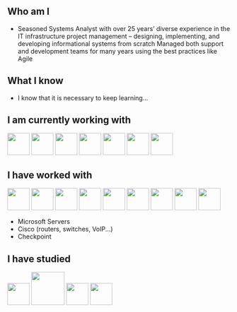 ## Who am I

* Seasoned Systems Analyst with over 25 years’ diverse experience in the IT infrastructure project management – designing, implementing, and developing informational systems from scratch
Managed both support and development teams for many years using the best practices like Agile

## What I know

* I know that it is necessary to keep learning...

## I am currently working with

<img src="https://cdn.jsdelivr.net/gh/devicons/devicon@latest/icons/python/python-original-wordmark.svg" width="50px" /> <img src="https://cdn.jsdelivr.net/gh/devicons/devicon@latest/icons/javascript/javascript-plain.svg" width="50px" /> <img src="https://cdn.jsdelivr.net/gh/devicons/devicon@latest/icons/postgresql/postgresql-original-wordmark.svg" width="50px" /> <img src="https://cdn.jsdelivr.net/gh/devicons/devicon@latest/icons/scikitlearn/scikitlearn-original.svg" width="50px" /> <img src="https://cdn.jsdelivr.net/gh/devicons/devicon@latest/icons/pandas/pandas-original-wordmark.svg" width="50px" /> <img src="https://cdn.jsdelivr.net/gh/devicons/devicon@latest/icons/spss/spss-original.svg" width="50px" /> <img src="https://cdn.jsdelivr.net/gh/devicons/devicon@latest/icons/r/r-original.svg" width="50px" />

## I have worked with

<img src="https://cdn.jsdelivr.net/gh/devicons/devicon@latest/icons/erlang/erlang-original-wordmark.svg" width="50px" /> <img src="https://cdn.jsdelivr.net/gh/devicons/devicon@latest/icons/java/java-original-wordmark.svg" width="50px" /> <img src="https://cdn.jsdelivr.net/gh/devicons/devicon@latest/icons/mongodb/mongodb-original-wordmark.svg" width="50px" /> <img src="https://cdn.jsdelivr.net/gh/devicons/devicon@latest/icons/linux/linux-original.svg" width="50px" /> <img src="https://cdn.jsdelivr.net/gh/devicons/devicon@latest/icons/elasticsearch/elasticsearch-original.svg" width="50px" /> <img src="https://cdn.jsdelivr.net/gh/devicons/devicon@latest/icons/logstash/logstash-original.svg" width="50px" /> <img src="https://cdn.jsdelivr.net/gh/devicons/devicon@latest/icons/kibana/kibana-original.svg" width="50px" /> <img src="https://cdn.jsdelivr.net/gh/devicons/devicon@latest/icons/apachekafka/apachekafka-original-wordmark.svg" width="50px" /> <img src="https://cdn.jsdelivr.net/gh/devicons/devicon@latest/icons/microsoftsqlserver/microsoftsqlserver-original-wordmark.svg" width="50px" />

* Microsoft Servers
* Cisco (routers, switches, VoIP...)
* Checkpoint

## I have studied

<img src="https://cdn.jsdelivr.net/gh/devicons/devicon@latest/icons/react/react-original-wordmark.svg" width="50px" /> <img src="https://devtop.io/wp-content/uploads/2022/10/react-native-1.png" width="75px" /> <img src="https://cdn.jsdelivr.net/gh/devicons/devicon@latest/icons/nextjs/nextjs-line-wordmark.svg" width="50px" /> <img src="https://cdn.jsdelivr.net/gh/devicons/devicon@latest/icons/amazonwebservices/amazonwebservices-original-wordmark.svg" width="50px" />
          

<!--
**pepcmarques/pepcmarques** is a ✨ _special_ ✨ repository because its `README.md` (this file) appears on your GitHub profile.

Icons - https://devicon.dev
      - https://github.com/alexandresanlim/Badges4-README.md-Profile
      - https://shields.io

Here are some ideas to get you started:

- 🔭 I’m currently working on ...
- 🌱 I’m currently learning ...
- 👯 I’m looking to collaborate on ...
- 🤔 I’m looking for help with ...
- 💬 Ask me about ...
- 📫 How to reach me: ...
- 😄 Pronouns: ...
- ⚡ Fun fact: ...
-->
